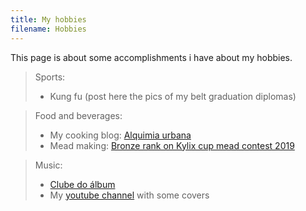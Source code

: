 ```yaml
---
title: My hobbies
filename: Hobbies
--- 
```


This page is about some accomplishments i have about my hobbies.

> Sports:
> 
> - Kung fu (post here the pics of my belt graduation diplomas)

> Food and beverages:
> 
> - My cooking blog: [Alquimia urbana](alquimiaurbana.wordpress.com)
> - Mead making: [Bronze rank on Kylix cup mead contest 2019](linux.ime.usp.br/~scaroni/kylix.pdf)

> Music:
> 
> - [Clube do álbum](https://soundcloud.com/clubedoalbum)
> - My [youtube channel](https://www.youtube.com/channel/UC8PLU0NeUBxAsrZUwMM95tw) with some covers 
